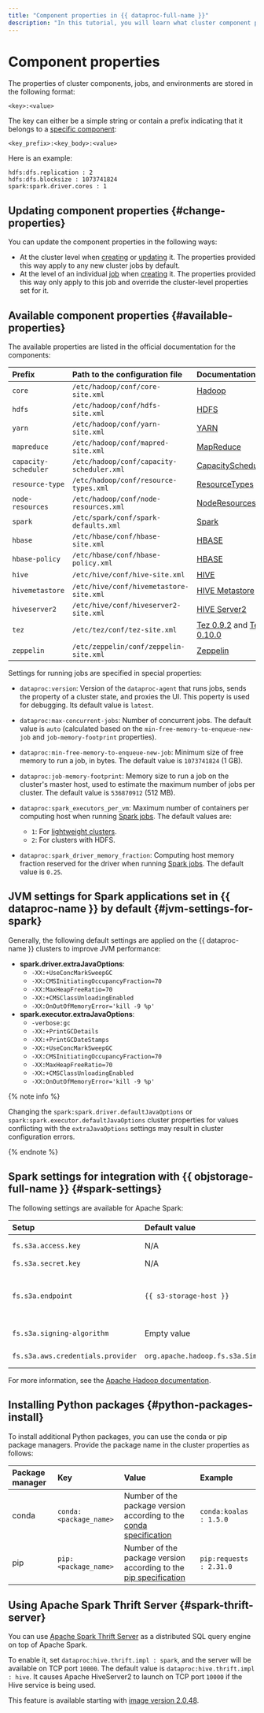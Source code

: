 ```yaml
---
title: "Component properties in {{ dataproc-full-name }}"
description: "In this tutorial, you will learn what cluster component properties are, how they are stored, and what settings they have."
---
```


# Component properties

The properties of cluster components, jobs, and environments are stored in the following format:

```text
<key>:<value>
```

The key can either be a simple string or contain a prefix indicating that it belongs to a [specific component](environment.md):

```text
<key_prefix>:<key_body>:<value>
```

Here is an example:

```text
hdfs:dfs.replication : 2
hdfs:dfs.blocksize : 1073741824
spark:spark.driver.cores : 1
```

## Updating component properties {#change-properties}

You can update the component properties in the following ways:

* At the cluster level when [creating](../operations/cluster-create.md) or [updating](../operations/cluster-update.md) it. The properties provided this way apply to any new cluster jobs by default.
* At the level of an individual [job](./jobs.md) when [creating](../operations/jobs.md) it. The properties provided this way only apply to this job and override the cluster-level properties set for it.

## Available component properties {#available-properties}

The available properties are listed in the official documentation for the components:

| Prefix | Path to the configuration file | Documentation |
|:---------------------|:----------------------------------------|:----------------------------------------------------------------------------------------------------------------------------|
| `core` | `/etc/hadoop/conf/core-site.xml` | [Hadoop](https://hadoop.apache.org/docs/current/hadoop-project-dist/hadoop-common/core-default.xml) |
| `hdfs` | `/etc/hadoop/conf/hdfs-site.xml` | [HDFS](https://hadoop.apache.org/docs/current/hadoop-project-dist/hadoop-hdfs/hdfs-default.xml) |
| `yarn` | `/etc/hadoop/conf/yarn-site.xml` | [YARN](https://hadoop.apache.org/docs/current/hadoop-yarn/hadoop-yarn-common/yarn-default.xml) |
| `mapreduce` | `/etc/hadoop/conf/mapred-site.xml` | [MapReduce](https://hadoop.apache.org/docs/current/hadoop-mapreduce-client/hadoop-mapreduce-client-core/mapred-default.xml) |
| `capacity-scheduler` | `/etc/hadoop/conf/capacity-scheduler.xml` | [CapacityScheduler](https://hadoop.apache.org/docs/current/hadoop-yarn/hadoop-yarn-site/CapacityScheduler.html) |
| `resource-type` | `/etc/hadoop/conf/resource-types.xml` | [ResourceTypes](https://hadoop.apache.org/docs/current/hadoop-yarn/hadoop-yarn-site/ResourceModel.html) |
| `node-resources` | `/etc/hadoop/conf/node-resources.xml` | [NodeResources](https://hadoop.apache.org/docs/current/hadoop-yarn/hadoop-yarn-site/ResourceModel.html) |
| `spark` | `/etc/spark/conf/spark-defaults.xml` | [Spark](https://spark.apache.org/docs/latest/configuration.html) |
| `hbase` | `/etc/hbase/conf/hbase-site.xml` | [HBASE](https://hbase.apache.org/book.html#config.files) |
| `hbase-policy` | `/etc/hbase/conf/hbase-policy.xml` | [HBASE](https://hbase.apache.org/book.html#config.files) |
| `hive` | `/etc/hive/conf/hive-site.xml` | [HIVE](https://cwiki.apache.org/confluence/display/Hive/Configuration+Properties) |
| `hivemetastore` | `/etc/hive/conf/hivemetastore-site.xml` | [HIVE Metastore](https://cwiki.apache.org/confluence/display/Hive/Configuration+Properties) |
| `hiveserver2` | `/etc/hive/conf/hiveserver2-site.xml` | [HIVE Server2](https://cwiki.apache.org/confluence/display/Hive/Configuration+Properties) |
| `tez` | `/etc/tez/conf/tez-site.xml` | [Tez 0.9.2](https://tez.apache.org/releases/0.9.2/tez-api-javadocs/configs/TezConfiguration.html) and [Tez 0.10.0](https://tez.apache.org/releases/0.10.0/tez-api-javadocs/configs/TezConfiguration.html) |
| `zeppelin` | `/etc/zeppelin/conf/zeppelin-site.xml` | [Zeppelin](https://zeppelin.apache.org/docs/0.9.0/setup/operation/configuration.html) |

Settings for running jobs are specified in special properties:

* `dataproc:version`: Version of the `dataproc-agent` that runs jobs, sends the property of a cluster state, and proxies the UI. This poperty is used for debugging. Its default value is `latest`.
* `dataproc:max-concurrent-jobs`: Number of concurrent jobs. The default value is `auto` (calculated based on the `min-free-memory-to-enqueue-new-job` and `job-memory-footprint` properties).
* `dataproc:min-free-memory-to-enqueue-new-job`: Minimum size of free memory to run a job, in bytes. The default value is `1073741824` (1 GB).
* `dataproc:job-memory-footprint`: Memory size to run a job on the cluster's master host, used to estimate the maximum number of jobs per cluster. The default value is `536870912` (512 MB).
* `dataproc:spark_executors_per_vm`: Maximum number of containers per computing host when running [Spark jobs](./spark-sql.md). The default values are:

   * `1`: For [lightweight clusters](./index.md#light-weight-clusters).
   * `2`: For clusters with HDFS.

* `dataproc:spark_driver_memory_fraction`: Computing host memory fraction reserved for the driver when running [Spark jobs](./spark-sql.md). The default value is `0.25`.

## JVM settings for Spark applications set in {{ dataproc-name }} by default {#jvm-settings-for-spark}

Generally, the following default settings are applied on the {{ dataproc-name }} clusters to improve JVM performance:

* **spark.driver.extraJavaOptions**:
   * `-XX:+UseConcMarkSweepGC`
   * `-XX:CMSInitiatingOccupancyFraction=70`
   * `-XX:MaxHeapFreeRatio=70`
   * `-XX:+CMSClassUnloadingEnabled`
   * `-XX:OnOutOfMemoryError='kill -9 %p'`
* **spark.executor.extraJavaOptions**:
   * `-verbose:gc`
   * `-XX:+PrintGCDetails`
   * `-XX:+PrintGCDateStamps`
   * `-XX:+UseConcMarkSweepGC`
   * `-XX:CMSInitiatingOccupancyFraction=70`
   * `-XX:MaxHeapFreeRatio=70`
   * `-XX:+CMSClassUnloadingEnabled`
   * `-XX:OnOutOfMemoryError='kill -9 %p'`

{% note info %}

Changing the `spark:spark.driver.defaultJavaOptions` or `spark:spark.executor.defaultJavaOptions` cluster properties for values conflicting with the `extraJavaOptions` settings may result in cluster configuration errors.

{% endnote %}

## Spark settings for integration with {{ objstorage-full-name }} {#spark-settings}

The following settings are available for Apache Spark:

| Setup | Default value | Description |
|:----------------------------------|:--------------------------------------------------------|:-----------------------------------------------------------------------------------|
| `fs.s3a.access.key` | N/A | [Static key](../../iam/concepts/authorization/access-key.md) ID |
| `fs.s3a.secret.key` | N/A | Secret key |
| `fs.s3a.endpoint` | `{{ s3-storage-host }}` | Endpoint to connect to {{ objstorage-name }} |
| `fs.s3a.signing-algorithm` | Empty value | Signature algorithm |
| `fs.s3a.aws.credentials.provider` | `org.apache.hadoop.fs.s3a.SimpleAWSCredentialsProvider` | Credentials provider |

For more information, see the [Apache Hadoop documentation](https://hadoop.apache.org/docs/current/hadoop-project-dist/hadoop-common/core-default.xml).

## Installing Python packages {#python-packages-install}

To install additional Python packages, you can use the conda or pip package managers. Provide the package name in the cluster properties as follows:

| Package manager | Key | Value | Example |
|:------------------|:---------------------|:------------------------------------------------------------------------------------------------------------------------------------------------------------------|:-----------------------|
| conda | `conda:<package_name>` | Number of the package version according to the [conda specification](https://docs.conda.io/projects/conda/en/latest/user-guide/concepts/pkg-specs.html#package-match-specifications) | `conda:koalas : 1.5.0` |
| pip | `pip:<package_name>` | Number of the package version according to the [pip specification](https://www.python.org/dev/peps/pep-0440/#version-specifiers) | `pip:requests : 2.31.0` |

## Using Apache Spark Thrift Server {#spark-thrift-server}

You can use [Apache Spark Thrift Server](https://spark.apache.org/docs/latest/sql-distributed-sql-engine.html) as a distributed SQL query engine on top of Apache Spark.

To enable it, set `dataproc:hive.thrift.impl : spark`, and the server will be available on TCP port `10000`. The default value is `dataproc:hive.thrift.impl : hive`. It causes Apache HiveServer2 to launch on TCP port `10000` if the Hive service is being used.


This feature is available starting with [image version 2.0.48](../release-notes/images.md#2.0.48).

